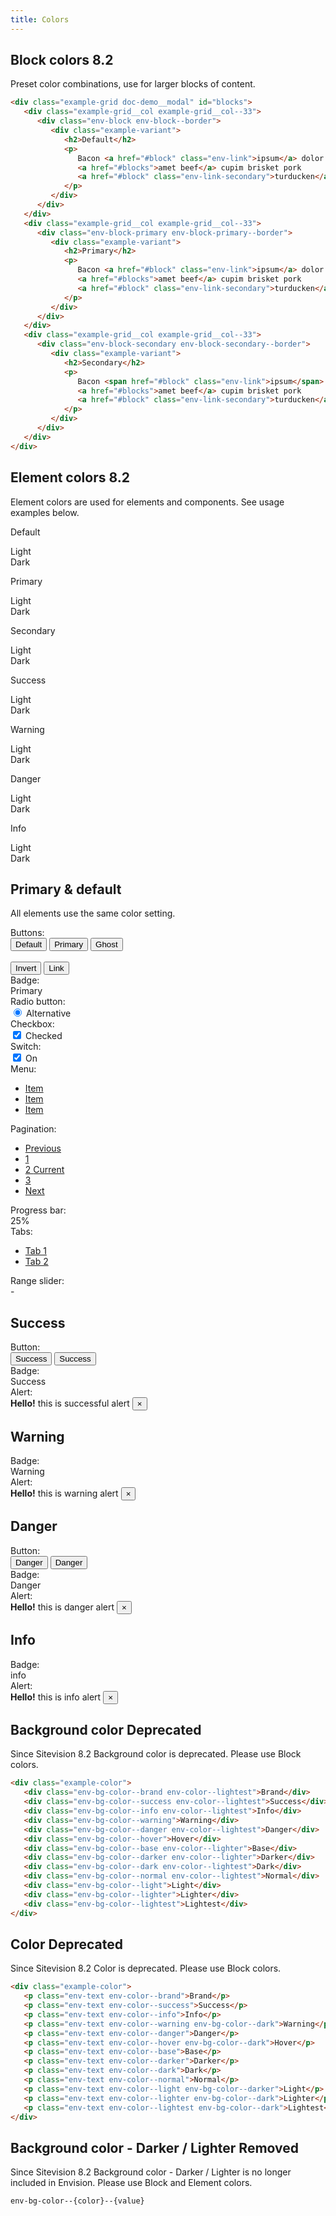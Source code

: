 ```yaml
---
title: Colors
---
```


## Block colors <span class="env-badge env-badge--info">8.2</span>

Preset color combinations, use for larger blocks of content.

```html
<div class="example-grid doc-demo__modal" id="blocks">
   <div class="example-grid__col example-grid__col--33">
      <div class="env-block env-block--border">
         <div class="example-variant">
            <h2>Default</h2>
            <p>
               Bacon <a href="#block" class="env-link">ipsum</a> dolor
               <a href="#blocks">amet beef</a> cupim brisket pork
               <a href="#block" class="env-link-secondary">turducken</a>.
            </p>
         </div>
      </div>
   </div>
   <div class="example-grid__col example-grid__col--33">
      <div class="env-block-primary env-block-primary--border">
         <div class="example-variant">
            <h2>Primary</h2>
            <p>
               Bacon <a href="#block" class="env-link">ipsum</a> dolor
               <a href="#blocks">amet beef</a> cupim brisket pork
               <a href="#block" class="env-link-secondary">turducken</a>.
            </p>
         </div>
      </div>
   </div>
   <div class="example-grid__col example-grid__col--33">
      <div class="env-block-secondary env-block-secondary--border">
         <div class="example-variant">
            <h2>Secondary</h2>
            <p>
               Bacon <span href="#block" class="env-link">ipsum</span> dolor
               <a href="#blocks">amet beef</a> cupim brisket pork
               <a href="#block" class="env-link-secondary">turducken</a>.
            </p>
         </div>
      </div>
   </div>
</div>
```

## Element colors <span class="env-badge env-badge--info">8.2</span>

Element colors are used for elements and components. See usage examples below.

<div class="example-grid">
  <div class="example-grid__col example-grid__col--25">
    <div class="example-element-color example-element-color--default">
      <p>Default</p>
      <div class="example-element-color-variants">
        <div class="example-element-color-variant example-element-color-variant--light">Light</div>
        <div class="example-element-color-variant example-element-color-variant--dark">Dark</div>
      </div>
    </div>
  </div>
  <div class="example-grid__col example-grid__col--25">
    <div class="example-element-color example-element-color--primary">
      <p>Primary</p>
      <div class="example-element-color-variants">
        <div class="example-element-color-variant example-element-color-variant--light">Light</div>
        <div class="example-element-color-variant example-element-color-variant--dark">Dark</div>
      </div>
    </div>
  </div>
  <div class="example-grid__col example-grid__col--25">
    <div class="example-element-color example-element-color--secondary">
      <p>Secondary</p>
      <div class="example-element-color-variants">
        <div class="example-element-color-variant example-element-color-variant--light">Light</div>
        <div class="example-element-color-variant example-element-color-variant--dark">Dark</div>
      </div>
    </div>
  </div>
  <div class="example-grid__col example-grid__col--25">
    <div class="example-element-color example-element-color--success">
      <p>Success</p>
      <div class="example-element-color-variants">
        <div class="example-element-color-variant example-element-color-variant--light">Light</div>
        <div class="example-element-color-variant example-element-color-variant--dark">Dark</div>
      </div>
    </div>
  </div>
  <div class="example-grid__col example-grid__col--25">
    <div class="example-element-color example-element-color--warning">
      <p>Warning</p>
      <div class="example-element-color-variants">
        <div class="example-element-color-variant example-element-color-variant--light">Light</div>
        <div class="example-element-color-variant example-element-color-variant--dark">Dark</div>
      </div>
    </div>
  </div>
  <div class="example-grid__col example-grid__col--25">
    <div class="example-element-color example-element-color--danger">
      <p>Danger</p>
      <div class="example-element-color-variants">
        <div class="example-element-color-variant example-element-color-variant--light">Light</div>
        <div class="example-element-color-variant example-element-color-variant--dark">Dark</div>
      </div>
    </div>
  </div>
  <div class="example-grid__col example-grid__col--25">
    <div class="example-element-color example-element-color--info">
      <p>Info</p>
      <div class="example-element-color-variants">
        <div class="example-element-color-variant example-element-color-variant--light">Light</div>
        <div class="example-element-color-variant example-element-color-variant--dark">Dark</div>
      </div>
    </div>
  </div>
</div>
<div class="example-grid">
  <div class="example-grid__col example-grid__col--100">
    <div class="example-grid__box example-grid">
      <div class="example-element-header example-grid__col example-grid__col--100">
        <h2>Primary & default</h2>
        <p>All elements use the same color setting.</p>
      </div>
      <div class="example-grid__col example-grid__col--50">
        <div class="example-element">
          <div class="example-element-label">Buttons:</div>
          <button type="button" class="env-button">Default</button>
          <button type="button" class="env-button env-button--primary">
            Primary
          </button>
          <button
            type="button"
            class="env-button env-button--primary env-button--ghost"
          >
            Ghost
          </button>
          <br />
          <br />
          <button type="button" class="env-button env-button--invert">
            Invert
          </button>
          <button type="button" class="env-button env-button--link">Link</button>
        </div>
        <div class="example-element">
          <div class="example-element-label">Badge:</div>
          <span class="env-badge">Primary</span>
        </div>
        <div class="example-element">
          <div class="example-element-label">Radio button:</div>
          <div class="env-form-radio">
            <input id="radio1" type="radio" name="radios" checked />
            <label for="radio1" class="env-form-element__label">
              <span class="env-form-radio__fake"></span>
              <span class="env-form-radio__label">Alternative</span>
            </label>
          </div>
        </div>
        <div class="example-element">
          <div class="example-element-label">Checkbox:</div>
          <div class="env-checkbox">
            <input type="checkbox" checked name="options" id="cb1" />
            <label class="env-form-element__label" for="cb1">
              <span class="env-checkbox__fake"></span>
              <span class="env-checkbox__label">Checked</span>
            </label>
          </div>
        </div>
        <div class="example-element">
         <div class="example-element-label">Switch:</div>
         <div class="env-switch">
            <label class="env-switch__label">
               <input type="checkbox" checked />
               <span class="env-switch__text">On</span>
               <span class="env-switch__slider"></span>
            </label>
         </div>
        </div>
      </div>
      <div class="example-grid__col example-grid__col--50">
        <div class="example-element">
          <div class="example-element-label">Menu:</div>
          <ul class="env-nav env-nav--menubar env-nav--fill" role="menubar">
            <li class="env-nav__item" role="menuitem">
              <a class="env-nav__link" href="javascript:void(0)">Item</a>
            </li>
            <li class="env-nav__item" role="menuitem">
              <a class="env-nav__link env-nav__link--active" href="javascript:void(0)">Item</a>
            </li>
            <li class="env-nav__item" role="menuitem">
              <a class="env-nav__link" href="javascript:void(0)">Item</a>
            </li>
          </ul>
        </div>
        <div class="example-element">
          <div class="example-element-label">Pagination:</div>
          <nav aria-label="Pagination example">
            <ul class="env-pagination">
              <li class="env-pagination__item">
                <a class="env-pagination__link" href="javascript:void(0)">Previous</a>
              </li>
              <li class="env-pagination__item">
                <a class="env-pagination__link" href="javascript:void(0)">1</a>
              </li>
              <li class="env-pagination__item">
                <a class="env-pagination__link env-is-active" href="javascript:void(0)"
                >2 <span class="env-assistive-text">Current</span></a
                >
              </li>
              <li class="env-pagination__item">
                <a class="env-pagination__link" href="javascript:void(0)">3</a>
              </li>
              <li class="env-pagination__item">
                <a class="env-pagination__link" href="javascript:void(0)">Next</a>
              </li>
            </ul>
          </nav>
        </div>
        <div class="example-element">
          <div class="example-element-label">Progress bar:</div>
          <div class="example-progress">
            <div class="env-progress">
              <div
                class="env-progress__bar"
                role="progressbar"
                style="width: 25%"
                aria-valuenow="25"
                aria-valuemin="0"
                aria-valuemax="100"
              >
                25%
              </div>
            </div>
          </div>
        </div>
        <div class="example-element">
          <div class="example-element-label">Tabs:</div>
          <div class="env-tabs example-tabs">
            <ul
              class="env-tabs__nav env-tabs__nav--border-bottom"
              role="tablist"
            >
              <li class="env-tabs__item" role="presentation">
                <a
                  id="tab1"
                  class="env-tabs__link env-tabs__link--active"
                  href="#panel1"
                  role="tab"
                  aria-controls="panel1"
                  aria-selected="true"
                  tabindex="0"
                >Tab 1</a
                >
              </li>
              <li class="env-tabs__item" role="presentation">
                <a
                  id="tab2"
                  class="env-tabs__link"
                  href="#panel2"
                  role="tab"
                  aria-controls="panel2"
                  aria-selected="false"
                  tabindex="0"
                >Tab 2</a
                >
              </li>
            </ul>
          </div>
        </div>
        <div class="example-element example-element--left">
          <div class="example-element-label">Range slider:</div>
             <div class="env-range-slider example-range-slider">
               <div class="env-range-slider__range"></div>
               <div class="env-range-slider__handle" tabindex="0"></div>
               <div class="env-range-slider__handle" tabindex="0"></div>
               <div class="env-range-slider__values">
                  <span
                     class="env-range-slider__values__value env-range-slider__values__value--from env-text"
                  ></span>
                  <span class="env-range-slider__values__separator env-text">-</span>
                  <span class="env-range-slider__values__value env-text"></span>
               </div>
            </div>
        </div>
      </div>
    </div>
  </div>
  <div class="example-grid__col example-grid__col--50">
    <div class="example-grid__box">
      <div class="example-element-header">
        <h2>Success</h2>
      </div>
      <div class="example-element">
        <div class="example-element-label">Button:</div>
        <button type="button" class="env-button env-button--success">
          Success
        </button>
        <button
          type="button"
          class="env-button env-button--success env-button--ghost"
        >
          Success
        </button>
      </div>
      <div class="example-element">
        <div class="example-element-label">Badge:</div>
        <span class="env-badge env-badge--success">Success</span>
      </div>
      <div class="example-element">
        <div class="example-element-label">Alert:</div>
        <div class="env-alert env-alert--success" role="alert">
          <strong>Hello!</strong> this is successful alert
          <button
            type="button"
            class="env-alert__close"
            data-dismiss="alert"
            aria-label="Close"
          >
            &times;
          </button>
        </div>
      </div>
    </div>
  </div>
  <div class="example-grid__col example-grid__col--50">
    <div class="example-grid__box">
      <div class="example-element-header">
        <h2>Warning</h2>
      </div>
      <div class="example-element">
        <div class="example-element-label">Badge:</div>
        <span class="env-badge env-badge--warning">Warning</span>
      </div>
      <div class="example-element">
        <div class="example-element-label">Alert:</div>
        <div class="env-alert env-alert--warning" role="alert">
          <strong>Hello!</strong> this is warning alert
          <button
            type="button"
            class="env-alert__close"
            data-dismiss="alert"
            aria-label="Close"
          >
            &times;
          </button>
        </div>
      </div>
    </div>
  </div>
  <div class="example-grid__col example-grid__col--50">
    <div class="example-grid__box">
      <div class="example-element-header">
        <h2>Danger</h2>
      </div>
      <div class="example-element">
        <div class="example-element-label">Button:</div>
        <button type="button" class="env-button env-button--danger">
          Danger
        </button>
        <button
          type="button"
          class="env-button env-button--danger env-button--ghost"
        >
          Danger
        </button>
      </div>
      <div class="example-element">
        <div class="example-element-label">Badge:</div>
        <span class="env-badge env-badge--danger">Danger</span>
      </div>
      <div class="example-element">
        <div class="example-element-label">Alert:</div>
        <div class="env-alert env-alert--danger" role="alert">
          <strong>Hello!</strong> this is danger alert
          <button
            type="button"
            class="env-alert__close"
            data-dismiss="alert"
            aria-label="Close"
          >
            &times;
          </button>
        </div>
      </div>
    </div>
  </div>
  <div class="example-grid__col example-grid__col--50">
    <div class="example-grid__box">
      <div class="example-element-header">
        <h2>Info</h2>
      </div>
      <div class="example-element">
        <div class="example-element-label">Badge:</div>
        <span class="env-badge env-badge--info">info</span>
      </div>
      <div class="example-element">
        <div class="example-element-label">Alert:</div>
        <div class="env-alert env-alert--info" role="alert">
          <strong>Hello!</strong> this is info alert
          <button
            type="button"
            class="env-alert__close"
            data-dismiss="alert"
            aria-label="Close"
          >
            &times;
          </button>
        </div>
      </div>
    </div>
  </div>
</div>

## Background color <span class="env-badge env-badge--danger">Deprecated</span>

Since Sitevision 8.2 Background color is deprecated. Please use Block colors.

```html
<div class="example-color">
   <div class="env-bg-color--brand env-color--lightest">Brand</div>
   <div class="env-bg-color--success env-color--lightest">Success</div>
   <div class="env-bg-color--info env-color--lightest">Info</div>
   <div class="env-bg-color--warning">Warning</div>
   <div class="env-bg-color--danger env-color--lightest">Danger</div>
   <div class="env-bg-color--hover">Hover</div>
   <div class="env-bg-color--base env-color--lighter">Base</div>
   <div class="env-bg-color--darker env-color--lighter">Darker</div>
   <div class="env-bg-color--dark env-color--lightest">Dark</div>
   <div class="env-bg-color--normal env-color--lightest">Normal</div>
   <div class="env-bg-color--light">Light</div>
   <div class="env-bg-color--lighter">Lighter</div>
   <div class="env-bg-color--lightest">Lightest</div>
</div>
```

## Color <span class="env-badge env-badge--danger">Deprecated</span>

Since Sitevision 8.2 Color is deprecated. Please use Block colors.

```html
<div class="example-color">
   <p class="env-text env-color--brand">Brand</p>
   <p class="env-text env-color--success">Success</p>
   <p class="env-text env-color--info">Info</p>
   <p class="env-text env-color--warning env-bg-color--dark">Warning</p>
   <p class="env-text env-color--danger">Danger</p>
   <p class="env-text env-color--hover env-bg-color--dark">Hover</p>
   <p class="env-text env-color--base">Base</p>
   <p class="env-text env-color--darker">Darker</p>
   <p class="env-text env-color--dark">Dark</p>
   <p class="env-text env-color--normal">Normal</p>
   <p class="env-text env-color--light env-bg-color--darker">Light</p>
   <p class="env-text env-color--lighter env-bg-color--dark">Lighter</p>
   <p class="env-text env-color--lightest env-bg-color--dark">Lightest</p>
</div>
```

## Background color - Darker / Lighter <span class="env-badge env-badge--danger">Removed</span>

Since Sitevision 8.2 Background color - Darker / Lighter is no longer
included in Envision. Please use Block and Element colors.

`env-bg-color--{color}--{value}`
